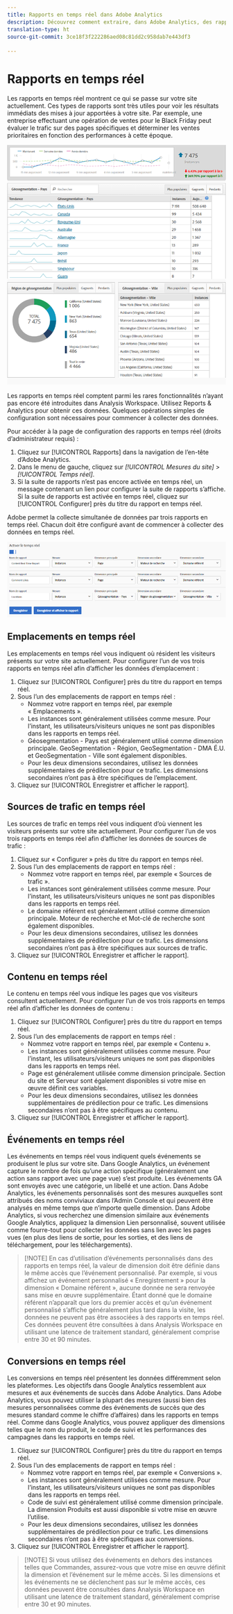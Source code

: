 ```yaml
---
title: Rapports en temps réel dans Adobe Analytics
description: Découvrez comment extraire, dans Adobe Analytics, des rapports en temps réel destinés aux utilisateurs plus habitués à Google Analytics.
translation-type: ht
source-git-commit: 3ce18f3f222286aed08c81dd2c958dab7e443df3

---
```



# Rapports en temps réel

Les rapports en temps réel montrent ce qui se passe sur votre site actuellement. Ces types de rapports sont très utiles pour voir les résultats immédiats des mises à jour apportées à votre site. Par exemple, une entreprise effectuant une opération de ventes pour le Black Friday peut évaluer le trafic sur des pages spécifiques et déterminer les ventes prioritaires en fonction des performances à cette époque.

![Rapport en temps réel](/help/technotes/ga-to-aa/assets/realtime.png)

Les rapports en temps réel comptent parmi les rares fonctionnalités n’ayant pas encore été introduites dans Analysis Workspace. Utilisez Reports &amp; Analytics pour obtenir ces données. Quelques opérations simples de configuration sont nécessaires pour commencer à collecter des données.

Pour accéder à la page de configuration des rapports en temps réel (droits d’administrateur requis) :

1. Cliquez sur [!UICONTROL Rapports] dans la navigation de l’en-tête d’Adobe Analytics.
2. Dans le menu de gauche, cliquez sur *[!UICONTROL Mesures du site]* > *[!UICONTROL Temps réel]*.
3. Si la suite de rapports n’est pas encore activée en temps réel, un message contenant un lien pour configurer la suite de rapports s’affiche. Si la suite de rapports est activée en temps réel, cliquez sur [!UICONTROL Configurer] près du titre du rapport en temps réel.

Adobe permet la collecte simultanée de données par trois rapports en temps réel. Chacun doit être configuré avant de commencer à collecter des données en temps réel.

![Configuration des rapports en temps réel](/help/technotes/ga-to-aa/assets/realtime_config.png)

## Emplacements en temps réel

Les emplacements en temps réel vous indiquent où résident les visiteurs présents sur votre site actuellement. Pour configurer l’un de vos trois rapports en temps réel afin d’afficher les données d’emplacement :

1. Cliquez sur [!UICONTROL Configurer] près du titre du rapport en temps réel.
2. Sous l’un des emplacements de rapport en temps réel :
   * Nommez votre rapport en temps réel, par exemple « Emplacements ».
   * Les instances sont généralement utilisées comme mesure. Pour l’instant, les utilisateurs/visiteurs uniques ne sont pas disponibles dans les rapports en temps réel.
   * Géosegmentation - Pays est généralement utilisé comme dimension principale. GeoSegmentation - Région, GeoSegmentation - DMA É.U. et GeoSegmentation - Ville sont également disponibles.
   * Pour les deux dimensions secondaires, utilisez les données supplémentaires de prédilection pour ce trafic. Les dimensions secondaires n’ont pas à être spécifiques de l’emplacement.
3. Cliquez sur [!UICONTROL Enregistrer et afficher le rapport].

## Sources de trafic en temps réel

Les sources de trafic en temps réel vous indiquent d’où viennent les visiteurs présents sur votre site actuellement. Pour configurer l’un de vos trois rapports en temps réel afin d’afficher les données de sources de trafic :

1. Cliquez sur « Configurer » près du titre du rapport en temps réel.
2. Sous l’un des emplacements de rapport en temps réel :
   * Nommez votre rapport en temps réel, par exemple « Sources de trafic ».
   * Les instances sont généralement utilisées comme mesure. Pour l’instant, les utilisateurs/visiteurs uniques ne sont pas disponibles dans les rapports en temps réel.
   * Le domaine référent est généralement utilisé comme dimension principale. Moteur de recherche et Mot-clé de recherche sont également disponibles.
   * Pour les deux dimensions secondaires, utilisez les données supplémentaires de prédilection pour ce trafic. Les dimensions secondaires n’ont pas à être spécifiques aux sources de trafic.
3. Cliquez sur [!UICONTROL Enregistrer et afficher le rapport].

## Contenu en temps réel

Le contenu en temps réel vous indique les pages que vos visiteurs consultent actuellement. Pour configurer l’un de vos trois rapports en temps réel afin d’afficher les données de contenu :

1. Cliquez sur [!UICONTROL Configurer] près du titre du rapport en temps réel.
2. Sous l’un des emplacements de rapport en temps réel :
   * Nommez votre rapport en temps réel, par exemple « Contenu ».
   * Les instances sont généralement utilisées comme mesure. Pour l’instant, les utilisateurs/visiteurs uniques ne sont pas disponibles dans les rapports en temps réel.
   * Page est généralement utilisée comme dimension principale. Section du site et Serveur sont également disponibles si votre mise en œuvre définit ces variables.
   * Pour les deux dimensions secondaires, utilisez les données supplémentaires de prédilection pour ce trafic. Les dimensions secondaires n’ont pas à être spécifiques au contenu.
3. Cliquez sur [!UICONTROL Enregistrer et afficher le rapport].

## Événements en temps réel

Les événements en temps réel vous indiquent quels événements se produisent le plus sur votre site. Dans Google Analytics, un événement capture le nombre de fois qu’une action spécifique (généralement une action sans rapport avec une page vue) s’est produite. Les événements GA sont envoyés avec une catégorie, un libellé et une action. Dans Adobe Analytics, les événements personnalisés sont des mesures auxquelles sont attribués des noms conviviaux dans l’Admin Console et qui peuvent être analysés en même temps que n’importe quelle dimension. Dans Adobe Analytics, si vous recherchez une dimension similaire aux événements Google Analytics, appliquez la dimension Lien personnalisé, souvent utilisée comme fourre-tout pour collecter les données sans lien avec les pages vues (en plus des liens de sortie, pour les sorties, et des liens de téléchargement, pour les téléchargements).

> [!NOTE] En cas d’utilisation d’événements personnalisés dans des rapports en temps réel, la valeur de dimension doit être définie dans le même accès que l’événement personnalisé. Par exemple, si vous affichez un événement personnalisé « Enregistrement » pour la dimension « Domaine référent », aucune donnée ne sera renvoyée sans mise en œuvre supplémentaire. Étant donné que le domaine référent n’apparaît que lors du premier accès et qu’un événement personnalisé s’affiche généralement plus tard dans la visite, les données ne peuvent pas être associées à des rapports en temps réel. Ces données peuvent être consultées à dans Analysis Workspace en utilisant une latence de traitement standard, généralement comprise entre 30 et 90 minutes.

## Conversions en temps réel

Les conversions en temps réel présentent les données différemment selon les plateformes. Les objectifs dans Google Analytics ressemblent aux mesures et aux événements de succès dans Adobe Analytics. Dans Adobe Analytics, vous pouvez utiliser la plupart des mesures (aussi bien des mesures personnalisées comme des événements de succès que des mesures standard comme le chiffre d’affaires) dans les rapports en temps réel. Comme dans Google Analytics, vous pouvez appliquer des dimensions telles que le nom du produit, le code de suivi et les performances des campagnes dans les rapports en temps réel.

1. Cliquez sur [!UICONTROL Configurer] près du titre du rapport en temps réel.
2. Sous l’un des emplacements de rapport en temps réel :
   * Nommez votre rapport en temps réel, par exemple « Conversions ».
   * Les instances sont généralement utilisées comme mesure. Pour l’instant, les utilisateurs/visiteurs uniques ne sont pas disponibles dans les rapports en temps réel.
   * Code de suivi est généralement utilisé comme dimension principale. La dimension Produits est aussi disponible si votre mise en œuvre l’utilise.
   * Pour les deux dimensions secondaires, utilisez les données supplémentaires de prédilection pour ce trafic. Les dimensions secondaires n’ont pas à être spécifiques aux conversions.
3. Cliquez sur [!UICONTROL Enregistrer et afficher le rapport].

> [!NOTE] Si vous utilisez des événements en dehors des instances telles que Commandes, assurez-vous que votre mise en œuvre définit la dimension et l’événement sur le même accès. Si les dimensions et les événements ne se déclenchent pas sur le même accès, ces données peuvent être consultées dans Analysis Workspace en utilisant une latence de traitement standard, généralement comprise entre 30 et 90 minutes.
